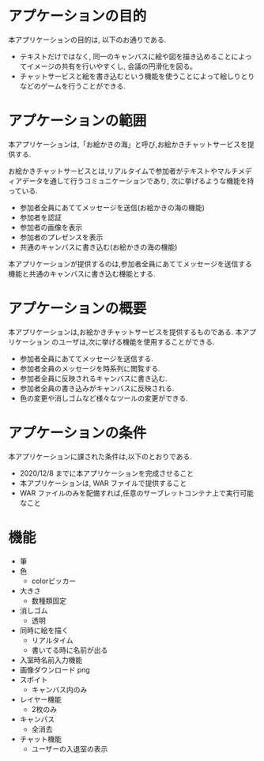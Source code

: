 # アプケーションの目的
本アプリケーションの目的は, 以下のお通りである.
- テキストだけではなく, 同一のキャンバスに絵や図を描き込めることによってイメージの共有を行いやすくし, 会議の円滑化を図る。
- チャットサービスと絵を書き込むという機能を使うことによって絵しりとりなどのゲームを行うことができる.

# アプケーションの範囲
本アプリケーションは,「お絵かきの海」と呼び,お絵かきチャットサービスを提供する.

お絵かきチャットサービスとは,リアルタイムで参加者がテキストやマルチメディアデータを通して行うコミュニケーションであり, 次に挙げるような機能を持っている.
- 参加者全員にあててメッセージを送信(お絵かきの海の機能)
- 参加者を認証
- 参加者の画像を表示
- 参加者のプレゼンスを表示
- 共通のキャンバスに書き込む(お絵かきの海の機能)

本アプリケーションが提供するのは,参加者全員にあててメッセージを送信する機能と共通のキャンバスに書き込む機能とする.

# アプケーションの概要
本アプリケーションは,お絵かきチャットサービスを提供するものである. 本アプリケーション
のユーザは,次に挙げる機能を使用することができる.
- 参加者全員にあててメッセージを送信する.
- 参加者全員のメッセージを時系列に閲覧する.
- 参加者全員に反映されるキャンバスに書き込む.
- 参加者全員の書き込みがキャンバスに反映される.
- 色の変更や消しゴムなど様々なツールの変更ができる.


# アプケーションの条件
本アプリケーションに課された条件は,以下のとおりである.
- 2020/12/8 までに本アプリケーションを完成させること
- 本アプリケーションは, WAR ファイルで提供すること
- WAR ファイルのみを配備すれば,任意のサーブレットコンテナ上で実行可能なこと

# 機能
- 筆
 - 色
    - colorピッカー
 - 大きさ
    - 数種類固定
- 消しゴム
  - 透明
- 同時に絵を描く
  - リアルタイム
  - 書いてる時に名前が出る
- 入室時名前入力機能
- 画像ダウンロード png
- スポイト
  - キャンバス内のみ
- レイヤー機能
  - 2枚のみ
- キャンパス
  - 全消去
- チャット機能
  - ユーザーの入退室の表示
